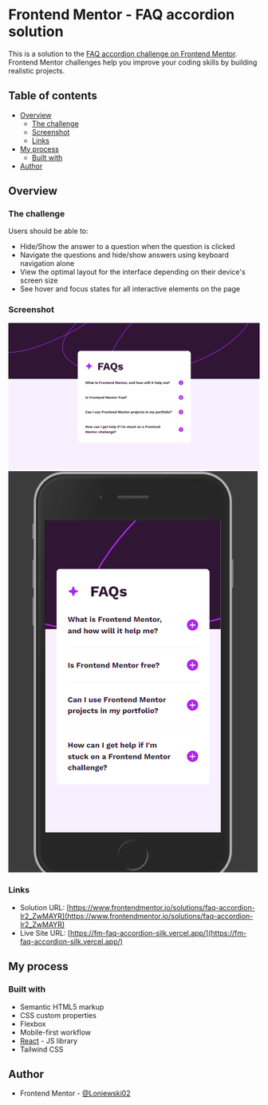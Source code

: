 # Frontend Mentor - FAQ accordion solution

This is a solution to the [FAQ accordion challenge on Frontend Mentor](https://www.frontendmentor.io/challenges/faq-accordion-wyfFdeBwBz). Frontend Mentor challenges help you improve your coding skills by building realistic projects.

## Table of contents

- [Overview](#overview)
  - [The challenge](#the-challenge)
  - [Screenshot](#screenshot)
  - [Links](#links)
- [My process](#my-process)
  - [Built with](#built-with)
- [Author](#author)

## Overview

### The challenge

Users should be able to:

- Hide/Show the answer to a question when the question is clicked
- Navigate the questions and hide/show answers using keyboard navigation alone
- View the optimal layout for the interface depending on their device's screen size
- See hover and focus states for all interactive elements on the page

### Screenshot

![](./screens/Screenshot_1.png)
![](./screens/Screenshot_2.png)

### Links

- Solution URL: [https://www.frontendmentor.io/solutions/faq-accordion-Ir2_ZwMAYR](https://www.frontendmentor.io/solutions/faq-accordion-Ir2_ZwMAYR)
- Live Site URL: [https://fm-faq-accordion-silk.vercel.app/](https://fm-faq-accordion-silk.vercel.app/)

## My process

### Built with

- Semantic HTML5 markup
- CSS custom properties
- Flexbox
- Mobile-first workflow
- [React](https://reactjs.org/) - JS library
- Tailwind CSS

## Author

- Frontend Mentor - [@Loniewski02](https://www.frontendmentor.io/profile/Loniewski02)
